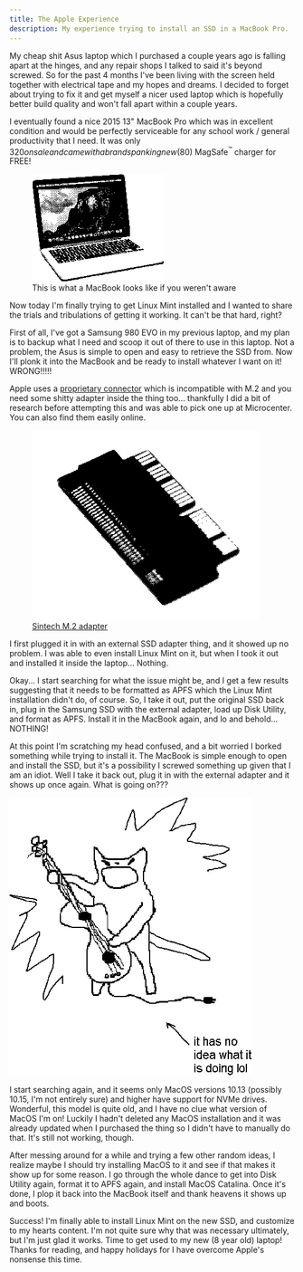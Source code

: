 ```yaml
---
title: The Apple Experience
description: My experience trying to install an SSD in a MacBook Pro.
---
```


My cheap shit Asus laptop which I purchased a couple years ago is falling apart at the hinges, and any repair shops I talked to said it's beyond screwed. So for the past 4 months I've been living with the screen held together with electrical tape and my hopes and dreams. I decided to forget about trying to fix it and get myself a nicer used laptop which is hopefully better build quality and won't fall apart within a couple years.

I eventually found a nice 2015 13" MacBook Pro which was in excellent condition and would be perfectly serviceable for any school work / general productivity that I need. It was only $320 on sale and came with a brand spanking new ($80) MagSafe<sup>&trade;</sup> charger for FREE!

<figure class="medium-large">
    <img class="pixel colorize" src="/blog/assets/img/macbook.png">
    <figcaption>This is what a MacBook looks like if you weren't aware</figcaption>
</figure>

Now today I'm finally trying to get Linux Mint installed and I wanted to share the trials and tribulations of getting it working. It can't be that hard, right?

First of all, I've got a Samsung 980 EVO in my previous laptop, and my plan is to backup what I need and scoop it out of there to use in this laptop. Not a problem, the Asus is simple to open and easy to retrieve the SSD from. Now I'll plonk it into the MacBook and be ready to install whatever I want on it! WRONG!!!!!

Apple uses a [proprietary connector](https://beetstech.com/blog/apple-proprietary-ssd-ultimate-guide-to-specs-and-upgrades#hdr-5) which is incompatible with M.2 and you need some shitty adapter inside the thing too... thankfully I did a bit of research before attempting this and was able to pick one up at Microcenter. You can also find them easily online.

<figure class="small-medium">
    <img class="pixel colorize" src="/blog/assets/img/sintech-adapter.png">
    <figcaption><a href="https://www.eshop.sintech.cn/index.php?route=product/product&product_id=50">Sintech M.2 adapter</a></figcaption>
</figure>

I first plugged it in with an external SSD adapter thing, and it showed up no problem. I was able to even install Linux Mint on it, but when I took it out and installed it inside the laptop... Nothing. 

Okay... I start searching for what the issue might be, and I get a few results suggesting that it needs to be formatted as APFS which the Linux Mint installation didn't do, of course. So, I take it out, put the original SSD back in, plug in the Samsung SSD with the external adapter, load up Disk Utility, and format as APFS. Install it in the MacBook again, and lo and behold... NOTHING!

At this point I'm scratching my head confused, and a bit worried I borked something while trying to install it. The MacBook is simple enough to open and install the SSD, but it's a possibility I screwed something up given that I am an idiot. Well I take it back out, plug it in with the external adapter and it shows up once again. What is going on???

<img class="pixel colorize" src="/blog/assets/img/clueless.png" alt="cat playing a guitar with the caption 'it has no idea what it is doing lol'">

I start searching again, and it seems only MacOS versions 10.13 (possibly 10.15, I'm not entirely sure) and higher have support for NVMe drives. Wonderful, this model is quite old, and I have no clue what version of MacOS I'm on! Luckily I hadn't deleted any MacOS installation and it was already updated when I purchased the thing so I didn't have to manually do that. It's still not working, though.

After messing around for a while and trying a few other random ideas, I realize maybe I should try installing MacOS to it and see if that makes it show up for some reason. I go through the whole dance to get into Disk Utility again, format it to APFS again, and install MacOS Catalina. Once it's done, I plop it back into the MacBook itself and thank heavens it shows up and boots.

Success! I'm finally able to install Linux Mint on the new SSD, and customize to my hearts content. I'm not quite sure why that was necessary ultimately, but I'm just glad it works. Time to get used to my new (8 year old) laptop! Thanks for reading, and happy holidays for I have overcome Apple's nonsense this time.
